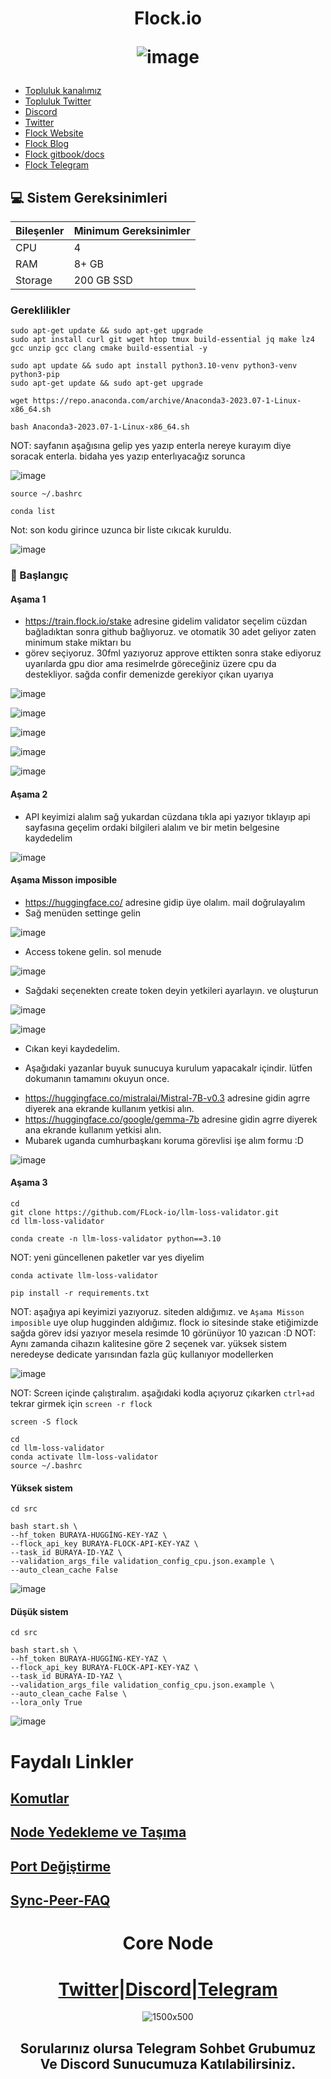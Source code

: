 





<h1 align="center"> Flock.io

![image](https://github.com/user-attachments/assets/ce79ba5a-9c79-41d3-9f71-1124609ba9f8)



</h1>


 * [Topluluk kanalımız](https://t.me/corenodechat)<br>
 * [Topluluk Twitter](https://twitter.com/corenodeHQ)<br>
 * [Discord](https://discord.gg/XBGP8Ccgpm)<br>
 * [Twitter](https://twitter.com/flock_io)<br>
 * [Flock Website](https://www.flock.io/)<br>
 * [Flock Blog](https://www.flock.io/blog)<br>
 * [Flock gitbook/docs](https://docs.flock.io/)<br>
 * [Flock Telegram](https://t.me/flock_io_community)<br>



## 💻 Sistem Gereksinimleri
| Bileşenler | Minimum Gereksinimler | 
| ------------ | ------------ |
| CPU |	4|
| RAM	| 8+ GB |
| Storage	| 200 GB SSD |

### Gereklilikler
```
sudo apt-get update && sudo apt-get upgrade
sudo apt install curl git wget htop tmux build-essential jq make lz4 gcc unzip gcc clang cmake build-essential -y
```
```
sudo apt update && sudo apt install python3.10-venv python3-venv python3-pip
sudo apt-get update && sudo apt-get upgrade
```
```
wget https://repo.anaconda.com/archive/Anaconda3-2023.07-1-Linux-x86_64.sh
```
```
bash Anaconda3-2023.07-1-Linux-x86_64.sh
```

NOT: sayfanın aşağısına gelip yes yazıp enterla nereye kurayım diye soracak enterla. bidaha yes yazıp enterlıyacağız sorunca

![image](https://github.com/user-attachments/assets/1f082791-f464-4110-8bc3-cb83a5cea1ab)

```
source ~/.bashrc
```
```
conda list
```

Not: son kodu girince uzunca bir liste cıkıcak kuruldu.

![image](https://github.com/user-attachments/assets/3be89783-13c9-4007-a841-fb9da858d1a9)


### 👷 Başlangıç

#### Aşama 1

- https://train.flock.io/stake adresine gidelim validator seçelim cüzdan bağladıktan sonra github bağlıyoruz. ve otomatik 30 adet geliyor zaten minimum stake miktarı bu
- görev seçiyoruz. 30fml yazıyoruz approve ettikten sonra stake ediyoruz uyarılarda gpu dior ama resimelrde göreceğiniz üzere cpu da destekliyor. sağda confir demenizde gerekiyor çıkan uyarıya

![image](https://github.com/user-attachments/assets/71fc3f68-a951-4e57-8746-be49f1640bb1)


![image](https://github.com/user-attachments/assets/13e7e495-1373-4d84-a7f8-eed38a9f21b6)

![image](https://github.com/user-attachments/assets/639287f2-3353-4284-9dcc-2c7446da4b6e)

![image](https://github.com/user-attachments/assets/2b40ecf6-fd46-4842-9e33-0598aa1ebaa7)

![image](https://github.com/user-attachments/assets/39dd6230-4cd2-4288-ab7f-aebf72ec6b37)


#### Aşama 2

- API keyimizi alalım sağ yukardan cüzdana tıkla api yazıyor tıklayıp api sayfasına geçelim ordaki bilgileri alalım ve bir metin belgesine kaydedelim

![image](https://github.com/user-attachments/assets/43ede330-e931-413d-b4be-b107b217d740)


#### Aşama Misson imposible

- https://huggingface.co/ adresine gidip üye olalım. mail doğrulayalım
- Sağ menüden settinge gelin

![image](https://github.com/user-attachments/assets/3e85fa05-2411-4714-9191-479ba2fcd63b)


- Access tokene gelin. sol menude 

![image](https://github.com/user-attachments/assets/d42290c7-f772-4aa1-a5c5-16e6d54f0086)


- Sağdaki seçenekten create token deyin yetkileri ayarlayın. ve oluşturun

![image](https://github.com/user-attachments/assets/83f73c5d-f818-48ed-8b51-2a2ac8b591d9)


![image](https://github.com/user-attachments/assets/57085311-9814-489b-9d62-3406cb41f43b)


- Cıkan keyi kaydedelim.
* Aşağıdaki yazanlar buyuk sunucuya kurulum yapacakalr içindir. lütfen dokumanın tamamını okuyun once.
- https://huggingface.co/mistralai/Mistral-7B-v0.3 adresine gidin agrre diyerek ana ekrande kullanım yetkisi alın.
- https://huggingface.co/google/gemma-7b adresine gidin agrre diyerek ana ekrande kullanım yetkisi alın.
- Mubarek uganda cumhurbaşkanı koruma görevlisi işe alım formu :D

![image](https://github.com/user-attachments/assets/aab68993-686f-43bc-bac3-066fb5853fb3)


#### Aşama 3
```
cd
git clone https://github.com/FLock-io/llm-loss-validator.git
cd llm-loss-validator
```
```
conda create -n llm-loss-validator python==3.10
```
NOT: yeni güncellenen paketler var yes diyelim
```
conda activate llm-loss-validator
```
```
pip install -r requirements.txt

```
NOT: aşağıya  api keyimizi yazıyoruz. siteden aldığımız. ve `Aşama Misson imposible` uye olup hugginden aldığımız.  flock io sitesinde stake etiğimizde sağda görev idsi yazıyor mesela resimde 10 görünüyor 10 yazıcan :D 
NOT: Aynı zamanda cihazın kalitesine göre 2 seçenek var. yüksek sistem neredeyse dedicate yarısından fazla güç kullanıyor modellerken

![image](https://github.com/user-attachments/assets/29421eb5-3980-4033-87e1-3719c20cf974)

NOT: Screen içinde çalıştıralım. aşağıdaki kodla açıyoruz çıkarken `ctrl+ad` tekrar girmek için `screen -r flock`
```
screen -S flock
```
```
cd
cd llm-loss-validator
conda activate llm-loss-validator
source ~/.bashrc
```
#### Yüksek sistem

```
cd src
```
```
bash start.sh \
--hf_token BURAYA-HUGGİNG-KEY-YAZ \
--flock_api_key BURAYA-FLOCK-API-KEY-YAZ \
--task_id BURAYA-ID-YAZ \
--validation_args_file validation_config_cpu.json.example \
--auto_clean_cache False
```

![image](https://github.com/user-attachments/assets/44cac1c1-ed09-4fac-8105-b7ce5e308cef)

#### Düşük sistem
```
cd src
```
```
bash start.sh \
--hf_token BURAYA-HUGGİNG-KEY-YAZ \
--flock_api_key BURAYA-FLOCK-API-KEY-YAZ \
--task_id BURAYA-ID-YAZ \
--validation_args_file validation_config_cpu.json.example \
--auto_clean_cache False \
--lora_only True
```

![image](https://github.com/user-attachments/assets/7f2f19e5-4c58-49c4-827c-683e8d4ce589)


# Faydalı Linkler

## [Komutlar](https://github.com/Core-Node-Team/CosmosSDK-Node/blob/main/Ortak-Komutlar.md)
## [Node Yedekleme ve Taşıma](https://github.com/Core-Node-Team/CosmosSDK-Node/blob/main/Yedekleme%20ve%20Ta%C5%9F%C4%B1ma.md)
## [Port Değiştirme](https://github.com/Core-Node-Team/CosmosSDK-Node/blob/main/Port%20de%C4%9Fi%C5%9Ftirme.md)
## [Sync-Peer-FAQ](https://github.com/Core-Node-Team/Cosmos-Aglarinda-Node-Calistirmak/blob/main/Sync-Peer%20Nedir.md)


<div align="center">

# Core Node 

#  [Twitter](https://twitter.com/corenodeHQ)|[Discord](https://discord.gg/fzzUAU9k)|[Telegram](https://t.me/corenodechat)  

![1500x500](https://github.com/Core-Node-Team/Testnet-TR/assets/108215275/92b50dd4-8043-4500-b906-bc8d15b75525)

## Sorularınız olursa Telegram Sohbet Grubumuz Ve Discord Sunucumuza Katılabilirsiniz.
#




